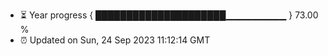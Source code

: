 - ⏳ Year progress { █████████████████████▁▁▁▁▁▁▁▁▁ } 73.00 %
- ⏰ Updated on Sun, 24 Sep 2023 11:12:14 GMT

